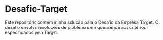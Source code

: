 # Desafio-Target
Este repositório contém minha solução para o Desafio da Empresa Target. O desafio envolve resoluções de problemas em que atenda aos critérios especificados pela Target.
